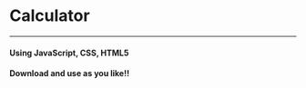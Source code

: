 <h1>Calculator</h1>

***

<h4>Using JavaScript, CSS, HTML5<h4/>
<p>Download and use as you like!!</p>
